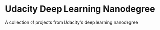 # Udacity Deep Learning Nanodegree
A collection of projects from Udacity's deep learning nanodegree
